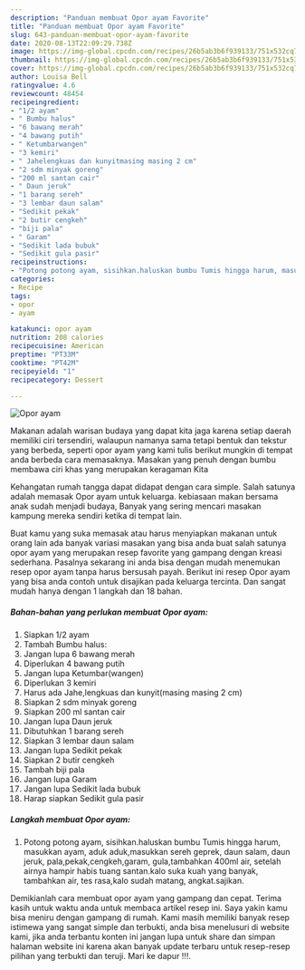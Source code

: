 ```yaml
---
description: "Panduan membuat Opor ayam Favorite"
title: "Panduan membuat Opor ayam Favorite"
slug: 643-panduan-membuat-opor-ayam-favorite
date: 2020-08-13T22:09:29.738Z
image: https://img-global.cpcdn.com/recipes/26b5ab3b6f939133/751x532cq70/opor-ayam-foto-resep-utama.jpg
thumbnail: https://img-global.cpcdn.com/recipes/26b5ab3b6f939133/751x532cq70/opor-ayam-foto-resep-utama.jpg
cover: https://img-global.cpcdn.com/recipes/26b5ab3b6f939133/751x532cq70/opor-ayam-foto-resep-utama.jpg
author: Louisa Bell
ratingvalue: 4.6
reviewcount: 48454
recipeingredient:
- "1/2 ayam"
- " Bumbu halus"
- "6 bawang merah"
- "4 bawang putih"
- " Ketumbarwangen"
- "3 kemiri"
- " Jahelengkuas dan kunyitmasing masing 2 cm"
- "2 sdm minyak goreng"
- "200 ml santan cair"
- " Daun jeruk"
- "1 barang sereh"
- "3 lembar daun salam"
- "Sedikit pekak"
- "2 butir cengkeh"
- "biji pala"
- " Garam"
- "Sedikit lada bubuk"
- "Sedikit gula pasir"
recipeinstructions:
- "Potong potong ayam, sisihkan.haluskan bumbu Tumis hingga harum, masukkan ayam, aduk aduk,masukkan sereh geprek, daun salam, daun jeruk, pala,pekak,cengkeh,garam, gula,tambahkan 400ml air, setelah airnya hampir habis tuang santan.kalo suka kuah yang banyak, tambahkan air, tes rasa,kalo sudah matang, angkat.sajikan."
categories:
- Recipe
tags:
- opor
- ayam

katakunci: opor ayam 
nutrition: 208 calories
recipecuisine: American
preptime: "PT33M"
cooktime: "PT42M"
recipeyield: "1"
recipecategory: Dessert

---
```



![Opor ayam](https://img-global.cpcdn.com/recipes/26b5ab3b6f939133/751x532cq70/opor-ayam-foto-resep-utama.jpg)

Makanan adalah warisan budaya yang dapat kita jaga karena setiap daerah memiliki ciri tersendiri, walaupun namanya sama tetapi bentuk dan tekstur yang berbeda, seperti opor ayam yang kami tulis berikut mungkin di tempat anda berbeda cara memasaknya. Masakan yang penuh dengan bumbu membawa ciri khas yang merupakan keragaman Kita



Kehangatan rumah tangga dapat didapat dengan cara simple. Salah satunya adalah memasak Opor ayam untuk keluarga. kebiasaan makan bersama anak sudah menjadi budaya, Banyak yang sering mencari masakan kampung mereka sendiri ketika di tempat lain.

Buat kamu yang suka memasak atau harus menyiapkan makanan untuk orang lain ada banyak variasi masakan yang bisa anda buat salah satunya opor ayam yang merupakan resep favorite yang gampang dengan kreasi sederhana. Pasalnya sekarang ini anda bisa dengan mudah menemukan resep opor ayam tanpa harus bersusah payah.
Berikut ini resep Opor ayam yang bisa anda contoh untuk disajikan pada keluarga tercinta. Dan sangat mudah hanya dengan 1 langkah dan 18 bahan.


<!--inarticleads1-->

##### Bahan-bahan yang perlukan membuat Opor ayam:

1. Siapkan 1/2 ayam
1. Tambah  Bumbu halus:
1. Jangan lupa 6 bawang merah
1. Diperlukan 4 bawang putih
1. Jangan lupa  Ketumbar(wangen)
1. Diperlukan 3 kemiri
1. Harus ada  Jahe,lengkuas dan kunyit(masing masing 2 cm)
1. Siapkan 2 sdm minyak goreng
1. Siapkan 200 ml santan cair
1. Jangan lupa  Daun jeruk
1. Dibutuhkan 1 barang sereh
1. Siapkan 3 lembar daun salam
1. Jangan lupa Sedikit pekak
1. Siapkan 2 butir cengkeh
1. Tambah biji pala
1. Jangan lupa  Garam
1. Jangan lupa Sedikit lada bubuk
1. Harap siapkan Sedikit gula pasir




<!--inarticleads2-->

##### Langkah membuat  Opor ayam:

1. Potong potong ayam, sisihkan.haluskan bumbu Tumis hingga harum, masukkan ayam, aduk aduk,masukkan sereh geprek, daun salam, daun jeruk, pala,pekak,cengkeh,garam, gula,tambahkan 400ml air, setelah airnya hampir habis tuang santan.kalo suka kuah yang banyak, tambahkan air, tes rasa,kalo sudah matang, angkat.sajikan.




Demikianlah cara membuat opor ayam yang gampang dan cepat. Terima kasih untuk waktu anda untuk membaca artikel resep ini. Saya yakin kamu bisa meniru dengan gampang di rumah. Kami masih memiliki banyak resep istimewa yang sangat simple dan terbukti, anda bisa menelusuri di website kami, jika anda terbantu konten ini jangan lupa untuk share dan simpan halaman website ini karena akan banyak update terbaru untuk resep-resep pilihan yang terbukti dan teruji. Mari ke dapur !!!. 
